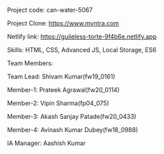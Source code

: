 

Project code: can-water-5067

Project Clone: https://www.myntra.com

Netlify link: https://guileless-torte-9f4b6e.netlify.app

Skills: HTML, CSS, Advanced JS, Local Storage, ES6

Team Members:

Team Lead: Shivam Kumar(fw19_0161)

Member-1: Prateek Agrawal(fw20_0114)

Member-2: Vipin Sharma(fp04_075)

Member-3: Akash Sanjay Patade(fw20_0433)

Member-4: Avinash Kumar Dubey(fw18_0988)

IA Manager: Aashish Kumar
